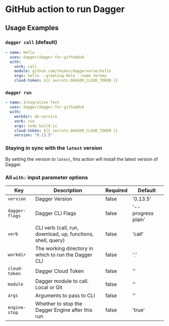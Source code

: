 # GitHub action to run Dagger

## Usage Examples

### `dagger call` (default)

```yaml
- name: Hello
  uses: dagger/dagger-for-github@v6
  with:
    verb: call
    module: github.com/shykes/daggerverse/hello
    args: hello --greeting Hola --name Jeremy
    cloud-token: ${{ secrets.DAGGER_CLOUD_TOKEN }}
```

### `dagger run`

```yaml
- name: Integration Test
  uses: dagger/dagger-for-github@v6
  with:
    workdir: db-service
    verb: run
    args: node build.js
    cloud-token: ${{ secrets.DAGGER_CLOUD_TOKEN }}
    version: "0.13.5"
```

### Staying in sync with the `latest` version

By setting the version to `latest`, this action will install the latest version of Dagger.

### All `with:` input parameter options

| Key            | Description                                                 | Required | Default            |
| -------------- | ----------------------------------------------------------- | -------- | ------------------ |
| `version`      | Dagger Version                                              | false    | '0.13.5'           |
| `dagger-flags` | Dagger CLI Flags                                            | false    | '--progress plain' |
| `verb`         | CLI verb (call, run, download, up, functions, shell, query) | false    | 'call'             |
| `workdir`      | The working directory in which to run the Dagger CLI        | false    | '.'                |
| `cloud-token`  | Dagger Cloud Token                                          | false    | ''                 |
| `module`       | Dagger module to call. Local or Git                         | false    | ''                 |
| `args`         | Arguments to pass to CLI                                    | false    | ''                 |
| `engine-stop`  | Whether to stop the Dagger Engine after this run            | false    | 'true'             |
